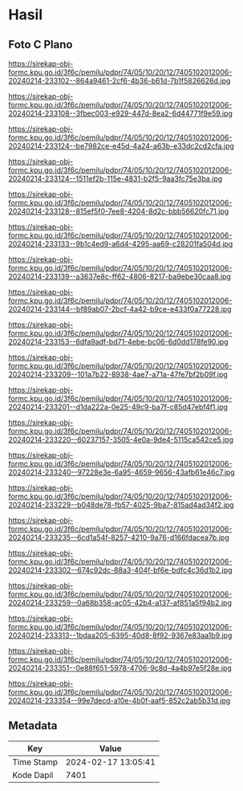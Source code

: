 # Hasil

## Foto C Plano

https://sirekap-obj-formc.kpu.go.id/3f6c/pemilu/pdpr/74/05/10/20/12/7405102012006-20240214-233102--864a9461-2cf6-4b36-b61d-7b1f5826626d.jpg

https://sirekap-obj-formc.kpu.go.id/3f6c/pemilu/pdpr/74/05/10/20/12/7405102012006-20240214-233108--3fbec003-e929-447d-8ea2-6d44771f9e59.jpg

https://sirekap-obj-formc.kpu.go.id/3f6c/pemilu/pdpr/74/05/10/20/12/7405102012006-20240214-233124--be7982ce-e45d-4a24-a63b-e33dc2cd2cfa.jpg

https://sirekap-obj-formc.kpu.go.id/3f6c/pemilu/pdpr/74/05/10/20/12/7405102012006-20240214-233124--1511ef2b-115e-4831-b2f5-9aa3fc75e3ba.jpg

https://sirekap-obj-formc.kpu.go.id/3f6c/pemilu/pdpr/74/05/10/20/12/7405102012006-20240214-233128--815ef5f0-7ee8-4204-8d2c-bbb56620fc71.jpg

https://sirekap-obj-formc.kpu.go.id/3f6c/pemilu/pdpr/74/05/10/20/12/7405102012006-20240214-233133--9b1c4ed9-a6d4-4295-aa69-c28201fa504d.jpg

https://sirekap-obj-formc.kpu.go.id/3f6c/pemilu/pdpr/74/05/10/20/12/7405102012006-20240214-233139--a3637e8c-ff62-4806-8217-ba9ebe30caa8.jpg

https://sirekap-obj-formc.kpu.go.id/3f6c/pemilu/pdpr/74/05/10/20/12/7405102012006-20240214-233144--bf89ab07-2bcf-4a42-b9ce-e433f0a77228.jpg

https://sirekap-obj-formc.kpu.go.id/3f6c/pemilu/pdpr/74/05/10/20/12/7405102012006-20240214-233153--6dfa9adf-bd71-4ebe-bc06-6d0dd178fe90.jpg

https://sirekap-obj-formc.kpu.go.id/3f6c/pemilu/pdpr/74/05/10/20/12/7405102012006-20240214-233209--101a7b22-8938-4ae7-a71a-47fe7bf2b09f.jpg

https://sirekap-obj-formc.kpu.go.id/3f6c/pemilu/pdpr/74/05/10/20/12/7405102012006-20240214-233201--d1da222a-0e25-49c9-ba7f-c85d47ebf4f1.jpg

https://sirekap-obj-formc.kpu.go.id/3f6c/pemilu/pdpr/74/05/10/20/12/7405102012006-20240214-233220--60237157-3505-4e0a-9de4-5115ca542ce5.jpg

https://sirekap-obj-formc.kpu.go.id/3f6c/pemilu/pdpr/74/05/10/20/12/7405102012006-20240214-233240--97228e3e-6a95-4659-9656-43afb61e46c7.jpg

https://sirekap-obj-formc.kpu.go.id/3f6c/pemilu/pdpr/74/05/10/20/12/7405102012006-20240214-233229--b048de78-fb57-4025-9ba7-815ad4ad34f2.jpg

https://sirekap-obj-formc.kpu.go.id/3f6c/pemilu/pdpr/74/05/10/20/12/7405102012006-20240214-233235--6cd1a54f-8257-4210-9a76-d166fdacea7b.jpg

https://sirekap-obj-formc.kpu.go.id/3f6c/pemilu/pdpr/74/05/10/20/12/7405102012006-20240214-233302--674c92dc-88a3-404f-bf6e-bdfc4c36d1b2.jpg

https://sirekap-obj-formc.kpu.go.id/3f6c/pemilu/pdpr/74/05/10/20/12/7405102012006-20240214-233259--0a68b358-ac05-42b4-a137-af851a5f94b2.jpg

https://sirekap-obj-formc.kpu.go.id/3f6c/pemilu/pdpr/74/05/10/20/12/7405102012006-20240214-233313--1bdaa205-6395-40d8-8f92-9367e83aa1b9.jpg

https://sirekap-obj-formc.kpu.go.id/3f6c/pemilu/pdpr/74/05/10/20/12/7405102012006-20240214-233351--0e88f651-5978-4706-9c8d-4a4b97e5f28e.jpg

https://sirekap-obj-formc.kpu.go.id/3f6c/pemilu/pdpr/74/05/10/20/12/7405102012006-20240214-233354--99e7decd-a10e-4b0f-aaf5-852c2ab5b31d.jpg


## Metadata

| Key        | Value               |
| ---------- | ------------------- |
| Time Stamp | 2024-02-17 13:05:41 |
| Kode Dapil | 7401                |



